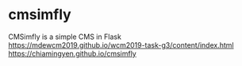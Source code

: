 # cmsimfly
CMSimfly is a simple CMS in Flask
https://mdewcm2019.github.io/wcm2019-task-g3/content/index.html
https://chiamingyen.github.io/cmsimfly
 
